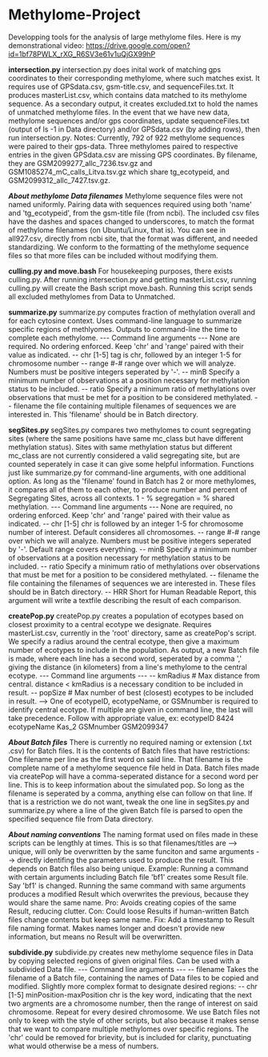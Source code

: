 # Methylome-Project
Developping tools for the analysis of large methylome files.
Here is my demonstrational video: https://drive.google.com/open?id=1bf78PWLX_rXG_R6SV3e61v1uQjGX99hP

**intersection.py**
intersection.py does inital work of matching gps coordinates to their corresponding methylome, where such matches exist. It requires use of GPSdata.csv, gsm-title.csv, and sequenceFiles.txt. It produces masterList.csv, which contains data matched to its methylome sequence. As a secondary output, it creates excluded.txt to hold the names of unmatched methylome files.
In the event that we have new data, methylome sequences and/or gps coordinates, update sequenceFiles.txt (output of ls -1 in Data directory) and/or GPSdata.csv (by adding rows), then run intersection.py.
Notes:
Currently, 792 of 922 methylome sequences were paired to their gps-data.
Three methylomes paired to respective entries in the given GPSdata.csv are missing GPS coordinates. By filename, they are GSM2099277_allc_7236.tsv.gz and GSM1085274_mC_calls_Litva.tsv.gz which share tg_ecotypeid, and GSM2099312_allc_7427.tsv.gz.

***About methylome Data filenames***
Methylome sequence files were not named uniformly. Pairing data with sequences required using both 'name' and 'tg_ecotypeid', from the gsm-title file (from ncbi).
The included csv files have the dashes and spaces changed to underscores, to match the format of methylome filenames (on Ubuntu/Linux, that is). You can see in all927.csv, directly from ncbi site, that the format was different, and needed standardizing. We conform to the formatting of the methylome sequence files so that more files can be included without modifying them.

**culling.py and move.bash**
For housekeeping purposes, there exists culling.py. After running intersection.py and getting masterList.csv, running culling.py will create the Bash script move.bash. Running this script sends all excluded methylomes from Data to Unmatched.

**summarize.py**
summarize.py computes fraction of methylation overall and for each cytosine context. Uses command-line language to summarize specific regions of methlyomes. Outputs to command-line the time to complete each methylome.
--- Command line arguments ---
None are required. No ordering enforced. Keep 'chr' and 'range' paired with their value as indicated.
-- chr [1-5]    tag is chr, followed by an integer 1-5 for chromosome number
-- range #-#    range over which we will analyze. Numbers must be positive integers seperated by '-'.
-- minB         Specify a minimum number of observations at a position necessary for methylation status to be included.
-- ratio        Specify a minimum ratio of methylations over observations that must be met for a position to be considered methylated.
-- filename     the file containing multiple filenames of sequences we are interested in. This 'filename' should be in Batch directory.

**segSites.py**
segSites.py compares two methylomes to count segregating sites (where the same positions have same mc_class but have different methylation status). Sites with same methylation status but different mc_class are not currently considered a valid segregating site, but are counted seperately in case it can give some helpful information.
Functions just like summarize.py for command-line arguments, with one additional option. As long as the 'filename' found in Batch has 2 or more methylomes, it compares all of them to each other, to produce number and percent of Segregating Sites, across all contexts. 1 - % segregation = % shared methylation.
--- Command line arguments ---
None are required, no ordering enforced. Keep 'chr' and 'range' paired with their value as indicated.
-- chr [1-5]    chr is followed by an integer 1-5 for chromosome number of interest. Default consideres all chromosomes.
-- range #-#    range over which we will analyze. Numbers must be positive integers seperated by '-'. Default range covers everything.
-- minB         Specify a minimum number of observations at a position necessary for methylation status to be included.
-- ratio        Specify a minimum ratio of methylations over observations that must be met for a position to be considered methylated.
-- filename     the file containing the filenames of sequences we are interested in. These files should be in Batch directory.
-- HRR          Short for Human Readable Report, this argument will write a textfile describing the result of each comparison.

**createPop.py**
createPop.py creates a population of ecotypes based on closest proximity to a central ecotype we designate. Requires masterList.csv, currently in the 'root' directory, same as createPop's script.
We specify a radius around the central ecotype, then give a maximum number of ecotypes to include in the population.
As output, a new Batch file is made, where each line has a second word, seperated by a comma ',' giving the distance (in kilometers) from a line's methylome to the central ecotype.
--- Command line arguments ---
-- kmRadius #    Max distance from central. distance < kmRadius is a necessary condition to be included in result.
-- popSize #     Max number of best (closest) ecotypes to be included in result.
--> One of ecotypeID, ecotypeName, or GSMnumber is required to identify central ecotype. If multiple are given in command line, the last will take precedence.  Follow with appropriate value, ex:
    ecotypeID 8424
    ecotypeName Kas_2
    GSMnumber GSM2099347

***About Batch files***
There is currently no required naming or extension (.txt .csv) for Batch files. It is the contents of Batch files that have restrictions:
One filename per line as the first word on said line. That filename is the complete name of a methylome sequence file held in Data.
Batch files made via createPop will have a comma-seperated distance for a second word per line. This is to keep information about the simulated pop.
So long as the filename is seperated by a comma, anything else can follow on that line. If that is a restriction we do not want, tweak the one line in segSites.py and summarize.py where a line of the given Batch file is parsed to open the specified sequence file from Data directory.

***About naming conventions***
The naming format used on files made in these scripts can be lengthly at times. This is so that filenames/titles are
--> unique, will only be overwritten by the same funciton and same arguments
--> directly identifing the parameters used to produce the result.
This depends on Batch files also being unique. Example:
Running a command with certain arguments including Batch file 'bf1' creates some Result file. Say 'bf1' is changed. Running the same command with same arguments produces a modified Result which overwrites the previous, because they would share the same name.
Pro: Avoids creating copies of the same Result, reducing clutter.
Con: Could loose Results if human-written Batch files change contents but keep same name.
Fix: Add a timestamp to Result file naming format. Makes names longer and doesn't provide new information, but means no Result will be overwritten.

**subdivide.py**
subdivide.py creates new methylome sequence files in Data by copying selected regions of given original files. Can be used with a subdivided Data file.
--- Command line arguments ---
-- filename    Takes the filename of a Batch file, containing the names of Data files to be copied and modified.
Slightly more complex format to designate desired regions:
-- chr [1-5] minPosition-maxPosition    chr is the key word, indicating that the next two argments are a chromosome number, then the range of interest on said chromosome. Repeat for every desired chromosome.
We use Batch files not only to keep with the style of other scripts, but also because it makes sense that we want to compare multiple methylomes over specific regions.
The 'chr' could be removed for brievity, but is included for clarity, punctuating what would otherwise be a mess of numbers.
